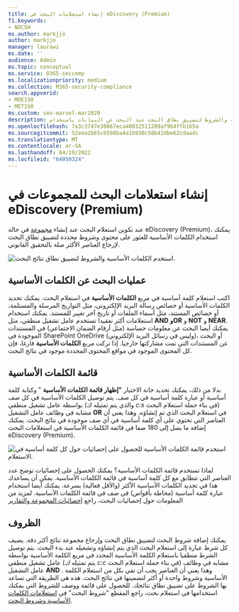```yaml
---
title: إنشاء استعلامات البحث في eDiscovery (Premium)
f1.keywords:
- NOCSH
ms.author: markjjo
author: markjjo
manager: laurawi
ms.date: ''
audience: Admin
ms.topic: conceptual
ms.service: O365-seccomp
ms.localizationpriority: medium
ms.collection: M365-security-compliance
search.appverid:
- MOE150
- MET150
ms.custom: seo-marvel-mar2020
description: استخدم الكلمات الأساسية والشروط لتضييق نطاق البحث عند البحث عن البيانات باستخدام eDiscovery (Premium) في Microsoft 365.
ms.openlocfilehash: 7a3c3747e38667eca40032511209af964ffb165a
ms.sourcegitcommit: 52eea2b65c0598ba4a1b930c58b42dbe62cdaadc
ms.translationtype: MT
ms.contentlocale: ar-SA
ms.lasthandoff: 04/19/2022
ms.locfileid: "64950324"
---
```

# <a name="build-search-queries-for-collections-in-ediscovery-premium"></a>إنشاء استعلامات البحث للمجموعات في eDiscovery (Premium)

عند تكوين استعلام البحث عند إنشاء [مجموعة](collections-overview.md) في حالة eDiscovery (Premium)، يمكنك استخدام الكلمات الأساسية للعثور على محتوى وشروط محددة لتضييق نطاق البحث لإرجاع العناصر الأكثر صلة بالتحقيق القانوني.

![استخدم الكلمات الأساسية والشروط لتضييق نطاق نتائج البحث.](../media/SearchQueryBox.png)

## <a name="keyword-searches"></a>عمليات البحث عن الكلمات الأساسية

اكتب استعلام كلمة أساسية في مربع **الكلمات الأساسية** في استعلام البحث. يمكنك تحديد الكلمات الأساسية أو خصائص رسالة البريد الإلكتروني، مثل التواريخ المرسلة والمستلمة، أو خصائص المستند، مثل أسماء الملفات أو تاريخ آخر تغيير للمستند. يمكنك استخدام استعلامات أكثر تعقيدا تستخدم عامل تشغيل منطقي، مثل **AND** **وOR** و **NOT** و **NEAR**. يمكنك أيضا البحث عن معلومات حساسة (مثل أرقام الضمان الاجتماعي) في المستندات الموجودة في SharePoint OneDrive (وليس في رسائل البريد الإلكتروني)، أو البحث عن المستندات التي تمت مشاركتها خارجيا. إذا تركت مربع **الكلمات الأساسية** فارغا، فإن كل المحتوى الموجود في مواقع المحتوى المحددة موجود في نتائج البحث.

## <a name="keyword-list"></a>قائمة الكلمات الأساسية

بدلا من ذلك، يمكنك تحديد خانة الاختيار **"إظهار قائمة الكلمات الأساسية** " وكتابة كلمة أساسية أو عبارة كلمة أساسية في كل صف. يتم توصيل الكلمات الأساسية في كل صف بواسطة عامل تشغيل منطقي (والذي يتم تمثيله ك *c:s* في بناء جملة استعلام البحث) مشابه في وظائف عامل التشغيل **OR** في استعلام البحث الذي تم إنشاؤه. وهذا يعني أن العناصر التي تحتوي على أي كلمة أساسية في أي صف موجودة في نتائج البحث. يمكنك إضافة ما يصل إلى 180 صفا في قائمة الكلمات الأساسية في استعلامات البحث eDiscovery (Premium).

![استخدم قائمة الكلمات الأساسية للحصول على إحصائيات حول كل كلمة أساسية في الاستعلام.](../media/KeywordListSearch.png)

لماذا تستخدم قائمة الكلمات الأساسية؟ يمكنك الحصول على إحصائيات توضح عدد العناصر التي تتطابق مع كل كلمة أساسية في قائمة الكلمات الأساسية. يمكن أن يساعدك هذا في تحديد الكلمات الأساسية الأكثر (والأقل فعالية) بسرعة. يمكنك أيضا استخدام عبارة كلمة أساسية (محاطة بأقواس) في صف في قائمة الكلمات الأساسية. لمزيد من المعلومات حول إحصائيات البحث، راجع [إحصائيات المجموعة والتقارير](collection-statistics-reports.md)

## <a name="conditions"></a>الظروف

يمكنك إضافة شروط البحث لتضييق نطاق البحث وإرجاع مجموعة نتائج أكثر دقة. يضيف كل شرط عبارة إلى استعلام البحث الذي يتم إنشاؤه وتشغيله عند بدء البحث. يتم توصيل الشرط منطقيا باستعلام الكلمة الأساسية المحدد في مربع الكلمة الأساسية بواسطة عامل تشغيل منطقي (يتم تمثيله *ك c:c* في بناء جملة استعلام البحث) مشابه في وظائف عامل التشغيل **AND** . وهذا يعني أن العناصر يجب أن تفي بكل من استعلام الكلمة الأساسية وشروط واحدة أو أكثر لتضمينها في نتائج البحث. هذه هي الطريقة التي تساعد بها الشروط على تضييق نطاق نتائجك. للحصول على قائمة ووصف للشروط التي يمكنك استخدامها في استعلام بحث، راجع المقطع "شروط البحث" في [استعلامات الكلمات الأساسية وشروط البحث](keyword-queries-and-search-conditions.md#search-conditions).

